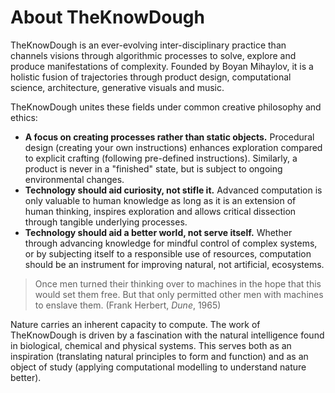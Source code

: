 # About TheKnowDough

TheKnowDough is an ever-evolving inter-disciplinary practice than channels visions through algorithmic processes to solve, explore and produce manifestations of complexity.
Founded by Boyan Mihaylov, it is a holistic fusion of trajectories through product design, computational science, architecture, generative visuals and music.

TheKnowDough unites these fields under common creative philosophy and ethics:
- **A focus on creating processes rather than static objects.** Procedural design (creating your own instructions) enhances exploration compared to explicit crafting (following pre-defined instructions). Similarly, a product is never in a "finished" state, but is subject to ongoing environmental changes.
- **Technology should aid curiosity, not stifle it.** Advanced computation is only valuable to human knowledge as long as it is an extension of human thinking, inspires exploration and allows critical dissection through tangible underlying processes.
- **Technology should aid a better world, not serve itself.** Whether through advancing knowledge for mindful control of complex systems, or by subjecting itself to a responsible use of resources, computation should be an instrument for improving natural, not artificial, ecosystems.

> Once men turned their thinking over to machines in the hope that this would set them free. But that only permitted other men with machines to enslave them. (Frank Herbert, _Dune_, 1965)

Nature carries an inherent capacity to compute. The work of TheKnowDough is driven by a fascination with the natural intelligence found in biological, chemical and physical systems. This serves both as an inspiration (translating natural principles to form and function) and as an object of study (applying computational modelling to understand nature better).
